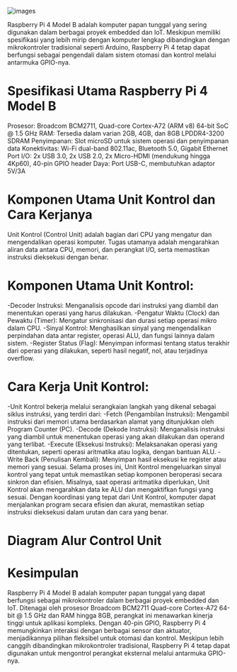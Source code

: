 ![images](https://github.com/user-attachments/assets/9ce8558a-1de1-4e2f-9f27-4ac218359f36)

Raspberry Pi 4 Model B adalah komputer papan tunggal yang sering digunakan dalam berbagai proyek embedded dan IoT. Meskipun memiliki spesifikasi yang lebih mirip dengan komputer lengkap dibandingkan dengan mikrokontroler tradisional seperti Arduino, Raspberry Pi 4 tetap dapat berfungsi sebagai pengendali dalam sistem otomasi dan kontrol melalui antarmuka GPIO-nya.
# Spesifikasi Utama Raspberry Pi 4 Model B
Prosesor: Broadcom BCM2711, Quad-core Cortex-A72 (ARM v8) 64-bit SoC @ 1.5 GHz
RAM: Tersedia dalam varian 2GB, 4GB, dan 8GB LPDDR4-3200 SDRAM
Penyimpanan: Slot microSD untuk sistem operasi dan penyimpanan data
Konektivitas: Wi-Fi dual-band 802.11ac, Bluetooth 5.0, Gigabit Ethernet
Port I/O: 2x USB 3.0, 2x USB 2.0, 2x Micro-HDMI (mendukung hingga 4Kp60), 40-pin GPIO header
Daya: Port USB-C, membutuhkan adaptor 5V/3A
# Komponen Utama Unit Kontrol dan Cara Kerjanya
Unit Kontrol (Control Unit) adalah bagian dari CPU yang mengatur dan mengendalikan operasi komputer. Tugas utamanya adalah mengarahkan aliran data antara CPU, memori, dan perangkat I/O, serta memastikan instruksi dieksekusi dengan benar.
# Komponen Utama Unit Kontrol:
-Decoder Instruksi: Menganalisis opcode dari instruksi yang diambil dan menentukan operasi yang harus dilakukan.
-Pengatur Waktu (Clock) dan Pewaktu (Timer): Mengatur sinkronisasi dan durasi setiap operasi mikro dalam CPU.
-Sinyal Kontrol: Menghasilkan sinyal yang mengendalikan perpindahan data antar register, operasi ALU, dan fungsi lainnya dalam sistem.
-Register Status (Flag): Menyimpan informasi tentang status terakhir dari operasi yang dilakukan, seperti hasil negatif, nol, atau terjadinya overflow.
# Cara Kerja Unit Kontrol:
-Unit Kontrol bekerja melalui serangkaian langkah yang dikenal sebagai siklus instruksi, yang terdiri dari:
-Fetch (Pengambilan Instruksi): Mengambil instruksi dari memori utama berdasarkan alamat yang ditunjukkan oleh Program Counter (PC).
-Decode (Dekode Instruksi): Menganalisis instruksi yang diambil untuk menentukan operasi yang akan dilakukan dan operand yang terlibat.
-Execute (Eksekusi Instruksi): Melaksanakan operasi yang ditentukan, seperti operasi aritmatika atau logika, dengan bantuan ALU.
-Write Back (Penulisan Kembali): Menyimpan hasil eksekusi ke register atau memori yang sesuai.
Selama proses ini, Unit Kontrol mengeluarkan sinyal kontrol yang tepat untuk memastikan setiap komponen beroperasi secara sinkron dan efisien. Misalnya, saat operasi aritmatika diperlukan, Unit Kontrol akan mengarahkan data ke ALU dan mengaktifkan fungsi yang sesuai.
Dengan koordinasi yang tepat dari Unit Kontrol, komputer dapat menjalankan program secara efisien dan akurat, memastikan setiap instruksi dieksekusi dalam urutan dan cara yang benar.
# Diagram Alur Control Unit

# Kesimpulan
Raspberry Pi 4 Model B adalah komputer papan tunggal yang dapat berfungsi sebagai mikrokontroler dalam berbagai proyek embedded dan IoT. Ditenagai oleh prosesor Broadcom BCM2711 Quad-core Cortex-A72 64-bit @ 1.5 GHz dan RAM hingga 8GB, perangkat ini menawarkan kinerja tinggi untuk aplikasi kompleks. Dengan 40-pin GPIO, Raspberry Pi 4 memungkinkan interaksi dengan berbagai sensor dan aktuator, menjadikannya pilihan fleksibel untuk otomasi dan kontrol. Meskipun lebih canggih dibandingkan mikrokontroler tradisional, Raspberry Pi 4 tetap dapat digunakan untuk mengontrol perangkat eksternal melalui antarmuka GPIO-nya.


